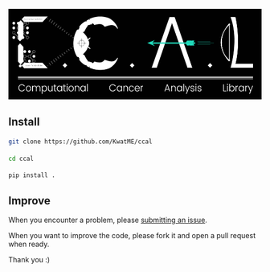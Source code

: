 <p align='center'>
  <img src='logo.png' height=180 />
</p>

## Install

```sh
git clone https://github.com/KwatME/ccal

cd ccal

pip install .
```

## Improve

When you encounter a problem, please [submitting an issue](https://github.com/KwatME/ccal/issues/new).

When you want to improve the code, please fork it and open a pull request when ready.

Thank you :)
